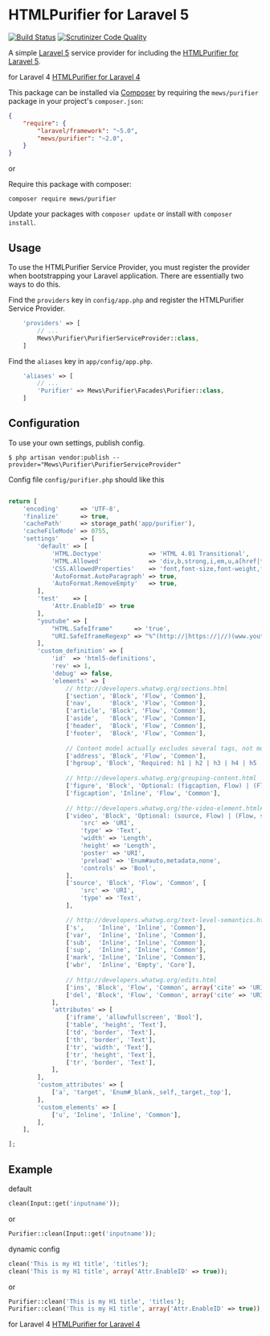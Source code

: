 # HTMLPurifier for Laravel 5

[![Build Status](https://scrutinizer-ci.com/g/mewebstudio/Purifier/badges/build.png?b=master)](https://scrutinizer-ci.com/g/mewebstudio/Purifier/build-status/master) [![Scrutinizer Code Quality](https://scrutinizer-ci.com/g/mewebstudio/Purifier/badges/quality-score.png?b=master)](https://scrutinizer-ci.com/g/mewebstudio/Purifier/?branch=master)

A simple [Laravel 5](http://www.laravel.com/) service provider for including the [HTMLPurifier for Laravel 5](https://github.com/mewebstudio/purifier).

for Laravel 4 [HTMLPurifier for Laravel 4](https://github.com/mewebstudio/Purifier/tree/master-l4)

This package can be installed via [Composer](http://getcomposer.org) by 
requiring the `mews/purifier` package in your project's `composer.json`:

```json
{
    "require": {
        "laravel/framework": "~5.0",
        "mews/purifier": "~2.0",
    }
}
```

or

Require this package with composer:
```
composer require mews/purifier
```

Update your packages with `composer update` or install with `composer install`.

## Usage

To use the HTMLPurifier Service Provider, you must register the provider when bootstrapping your Laravel application. There are
essentially two ways to do this.

Find the `providers` key in `config/app.php` and register the HTMLPurifier Service Provider.

```php
    'providers' => [
        // ...
        Mews\Purifier\PurifierServiceProvider::class,
    ]
```

Find the `aliases` key in `app/config/app.php`.

```php
    'aliases' => [
        // ...
        'Purifier' => Mews\Purifier\Facades\Purifier::class,
    ]
```

## Configuration

To use your own settings, publish config.

```$ php artisan vendor:publish --provider="Mews\Purifier\PurifierServiceProvider"```

Config file `config/purifier.php` should like this

```php

return [
    'encoding'      => 'UTF-8',
    'finalize'      => true,
    'cachePath'     => storage_path('app/purifier'),
    'cacheFileMode' => 0755,
    'settings'      => [
        'default' => [
            'HTML.Doctype'             => 'HTML 4.01 Transitional',
            'HTML.Allowed'             => 'div,b,strong,i,em,u,a[href|title],ul,ol,li,p[style],br,span[style],img[width|height|alt|src]',
            'CSS.AllowedProperties'    => 'font,font-size,font-weight,font-style,font-family,text-decoration,padding-left,color,background-color,text-align',
            'AutoFormat.AutoParagraph' => true,
            'AutoFormat.RemoveEmpty'   => true,
        ],
        'test'    => [
            'Attr.EnableID' => true
        ],
        "youtube" => [
            "HTML.SafeIframe"      => 'true',
            "URI.SafeIframeRegexp" => "%^(http://|https://|//)(www.youtube.com/embed/|player.vimeo.com/video/)%",
        ],
        'custom_definition' => [
            'id'  => 'html5-definitions',
            'rev' => 1,
            'debug' => false,
            'elements' => [
                // http://developers.whatwg.org/sections.html
                ['section', 'Block', 'Flow', 'Common'],
                ['nav',     'Block', 'Flow', 'Common'],
                ['article', 'Block', 'Flow', 'Common'],
                ['aside',   'Block', 'Flow', 'Common'],
                ['header',  'Block', 'Flow', 'Common'],
                ['footer',  'Block', 'Flow', 'Common'],
				
				// Content model actually excludes several tags, not modelled here
                ['address', 'Block', 'Flow', 'Common'],
                ['hgroup', 'Block', 'Required: h1 | h2 | h3 | h4 | h5 | h6', 'Common'],
				
				// http://developers.whatwg.org/grouping-content.html
                ['figure', 'Block', 'Optional: (figcaption, Flow) | (Flow, figcaption) | Flow', 'Common'],
                ['figcaption', 'Inline', 'Flow', 'Common'],
				
				// http://developers.whatwg.org/the-video-element.html#the-video-element
                ['video', 'Block', 'Optional: (source, Flow) | (Flow, source) | Flow', 'Common', [
                    'src' => 'URI',
					'type' => 'Text',
					'width' => 'Length',
					'height' => 'Length',
					'poster' => 'URI',
					'preload' => 'Enum#auto,metadata,none',
					'controls' => 'Bool',
                ],
                ['source', 'Block', 'Flow', 'Common', [
					'src' => 'URI',
					'type' => 'Text',
                ],

				// http://developers.whatwg.org/text-level-semantics.html
                ['s',    'Inline', 'Inline', 'Common'],
                ['var',  'Inline', 'Inline', 'Common'],
                ['sub',  'Inline', 'Inline', 'Common'],
                ['sup',  'Inline', 'Inline', 'Common'],
                ['mark', 'Inline', 'Inline', 'Common'],
                ['wbr',  'Inline', 'Empty', 'Core'],
				
				// http://developers.whatwg.org/edits.html
                ['ins', 'Block', 'Flow', 'Common', array('cite' => 'URI', 'datetime' => 'CDATA')],
                ['del', 'Block', 'Flow', 'Common', array('cite' => 'URI', 'datetime' => 'CDATA')],
            ],
            'attributes' => [
                ['iframe', 'allowfullscreen', 'Bool'],
                ['table', 'height', 'Text'],
                ['td', 'border', 'Text'],
                ['th', 'border', 'Text'],
                ['tr', 'width', 'Text'],
                ['tr', 'height', 'Text'],
                ['tr', 'border', 'Text'],
            ],
        ],
        'custom_attributes' => [
            ['a', 'target', 'Enum#_blank,_self,_target,_top'],
        ],
        'custom_elements' => [
            ['u', 'Inline', 'Inline', 'Common'],
        ],
    ],

];
```


## Example

default
```php
clean(Input::get('inputname'));
```
or

```php
Purifier::clean(Input::get('inputname'));
```

dynamic config
```php
clean('This is my H1 title', 'titles');
clean('This is my H1 title', array('Attr.EnableID' => true));
```
or

```php
Purifier::clean('This is my H1 title', 'titles');
Purifier::clean('This is my H1 title', array('Attr.EnableID' => true));
```

for Laravel 4 [HTMLPurifier for Laravel 4](https://github.com/mewebstudio/Purifier/tree/master-l4)
